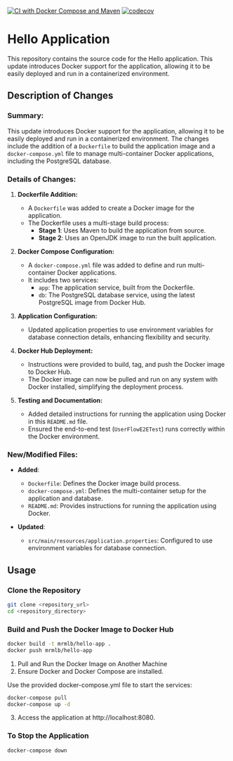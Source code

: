[![CI with Docker Compose and Maven](https://github.com/mrmlb94/hello/actions/workflows/maven.yml/badge.svg)](https://github.com/mrmlb94/hello/actions/workflows/maven.yml)
[![codecov](https://codecov.io/github/mrmlb94/hello/branch/main/graph/badge.svg?token=UZPZ0UC5J3)](https://codecov.io/github/mrmlb94/hello)
# Hello Application

This repository contains the source code for the Hello application. 
This update introduces Docker support for the application, allowing it to be easily deployed and run in a containerized environment.

## Description of Changes

### Summary:
This update introduces Docker support for the application, allowing it to be easily deployed and run in a containerized environment. 
The changes include the addition of a `Dockerfile` to build the application image and a `docker-compose.yml` file to manage multi-container Docker applications, including the PostgreSQL database.

### Details of Changes:

1. **Dockerfile Addition:**
    - A `Dockerfile` was added to create a Docker image for the application.
    - The Dockerfile uses a multi-stage build process:
        - **Stage 1**: Uses Maven to build the application from source.
        - **Stage 2**: Uses an OpenJDK image to run the built application.

2. **Docker Compose Configuration:**
    - A `docker-compose.yml` file was added to define and run multi-container Docker applications.
    - It includes two services:
        - `app`: The application service, built from the Dockerfile.
        - `db`: The PostgreSQL database service, using the latest PostgreSQL image from Docker Hub.

3. **Application Configuration:**
    - Updated application properties to use environment variables for database connection details, enhancing flexibility and security.

4. **Docker Hub Deployment:**
    - Instructions were provided to build, tag, and push the Docker image to Docker Hub.
    - The Docker image can now be pulled and run on any system with Docker installed, simplifying the deployment process.

5. **Testing and Documentation:**
    - Added detailed instructions for running the application using Docker in this `README.md` file.
    - Ensured the end-to-end test (`UserFlowE2ETest`) runs correctly within the Docker environment.

### New/Modified Files:

- **Added**:
    - `Dockerfile`: Defines the Docker image build process.
    - `docker-compose.yml`: Defines the multi-container setup for the application and database.
    - `README.md`: Provides instructions for running the application using Docker.

- **Updated**:
    - `src/main/resources/application.properties`: Configured to use environment variables for database connection.

## Usage

### Clone the Repository
```sh
git clone <repository_url>
cd <repository_directory>
```

### Build and Push the Docker Image to Docker Hub
```sh
docker build -t mrmlb/hello-app .
docker push mrmlb/hello-app
```

1.  Pull and Run the Docker Image on Another Machine
2.  Ensure Docker and Docker Compose are installed.

Use the provided docker-compose.yml file to start the services:

```sh
docker-compose pull
docker-compose up -d
```

3.  Access the application at http://localhost:8080.



### To Stop the Application

```sh
docker-compose down
```


